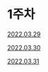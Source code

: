 # 1주차 

[2022.03.29](https://github.com/ijs1103/TIL/blob/main/fastcampus/20220329.md)

[2022.03.30](https://github.com/ijs1103/TIL/blob/main/fastcampus/20220330.md)

[2022.03.31](https://github.com/ijs1103/TIL/blob/main/fastcampus/20220331.md)
